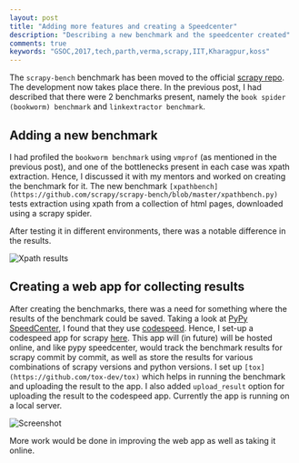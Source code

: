 ```yaml
---
layout: post
title: "Adding more features and creating a Speedcenter"
description: "Describing a new benchmark and the speedcenter created"
comments: true
keywords: "GSOC,2017,tech,parth,verma,scrapy,IIT,Kharagpur,koss"
---
```


The `scrapy-bench` benchmark has been moved to the official [scrapy repo](https://github.com/scrapy/scrapy-bench). The development now takes place there. In the previous post, I had described that there were 2 benchmarks present, namely the `book spider (bookworm) benchmark` and `linkextractor benchmark`.

## Adding a new benchmark

I had profiled the `bookworm benchmark` using `vmprof` (as mentioned in the previous post), and one of the bottlenecks present in each case was xpath extraction. Hence, I discussed it with my mentors and worked on creating the benchmark for it.
The new benchmark ` [xpathbench](https://github.com/scrapy/scrapy-bench/blob/master/xpathbench.py) `  tests extraction using xpath from a collection of html pages, downloaded using a scrapy spider.

After testing it in different environments, there was a notable difference in the results.

![Xpath results](https://raw.githubusercontent.com/Parth-Vader/parth-vader.github.io/master/assets/images/xpath.png)

## Creating a web app for collecting results

After creating the benchmarks, there was a need for something where the results of the benchmark could be saved. Taking a look at [PyPy SpeedCenter](http://speed.pypy.org), I found that they use [codespeed](https://github.com/tobami/codespeed). Hence, I set-up a codespeed app for scrapy [here](https://github.com/scrapy/scrapy-bench-speedcenter/). This app will (in future) will be hosted online, and like pypy speedcenter, would track the benchmark results for scrapy commit by commit, as well as store the results for various combinations of scrapy versions and python versions. I set up ` [tox](https://github.com/tox-dev/tox) ` which helps in running the benchmark and uploading the result to the app. I also added `upload_result` option for uploading the result to the codespeed app. Currently the app is running on a local server.

![Screenshot](https://raw.githubusercontent.com/Parth-Vader/parth-vader.github.io/master/assets/images/Page.png)

More work would be done in improving the web app as well as taking it online.